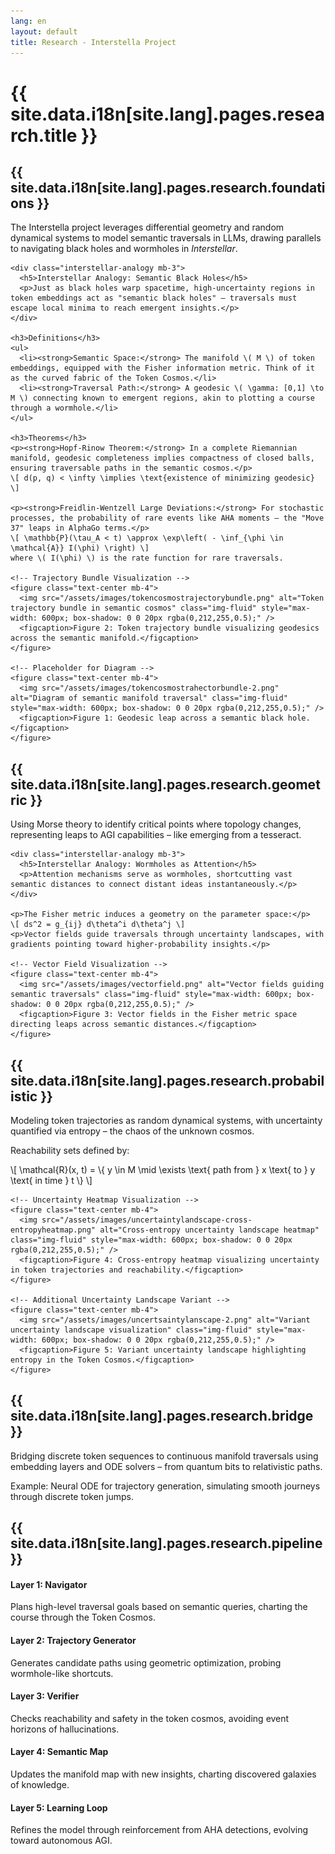 ```yaml
---
lang: en
layout: default
title: Research - Interstella Project
---
```


<div class="container">
  <h1 class="text-center mb-5">{{ site.data.i18n[site.lang].pages.research.title }}</h1>

  <section id="foundations" class="mb-5">
    <h2>{{ site.data.i18n[site.lang].pages.research.foundations }}</h2>
    <p>The Interstella project leverages differential geometry and random dynamical systems to model semantic traversals in LLMs, drawing parallels to navigating black holes and wormholes in <em>Interstellar</em>.</p>
    
    <div class="interstellar-analogy mb-3">
      <h5>Interstellar Analogy: Semantic Black Holes</h5>
      <p>Just as black holes warp spacetime, high-uncertainty regions in token embeddings act as "semantic black holes" – traversals must escape local minima to reach emergent insights.</p>
    </div>
    
    <h3>Definitions</h3>
    <ul>
      <li><strong>Semantic Space:</strong> The manifold \( M \) of token embeddings, equipped with the Fisher information metric. Think of it as the curved fabric of the Token Cosmos.</li>
      <li><strong>Traversal Path:</strong> A geodesic \( \gamma: [0,1] \to M \) connecting known to emergent regions, akin to plotting a course through a wormhole.</li>
    </ul>

    <h3>Theorems</h3>
    <p><strong>Hopf-Rinow Theorem:</strong> In a complete Riemannian manifold, geodesic completeness implies compactness of closed balls, ensuring traversable paths in the semantic cosmos.</p>
    \[ d(p, q) < \infty \implies \text{existence of minimizing geodesic} \]

    <p><strong>Freidlin-Wentzell Large Deviations:</strong> For stochastic processes, the probability of rare events like AHA moments – the "Move 37" leaps in AlphaGo terms.</p>
    \[ \mathbb{P}(\tau_A < t) \approx \exp\left( - \inf_{\phi \in \mathcal{A}} I(\phi) \right) \]
    where \( I(\phi) \) is the rate function for rare traversals.

    <!-- Trajectory Bundle Visualization -->
    <figure class="text-center mb-4">
      <img src="/assets/images/tokencosmostrajectorybundle.png" alt="Token trajectory bundle in semantic cosmos" class="img-fluid" style="max-width: 600px; box-shadow: 0 0 20px rgba(0,212,255,0.5);" />
      <figcaption>Figure 2: Token trajectory bundle visualizing geodesics across the semantic manifold.</figcaption>
    </figure>

    <!-- Placeholder for Diagram -->
    <figure class="text-center mb-4">
      <img src="/assets/images/tokencosmostrahectorbundle-2.png" alt="Diagram of semantic manifold traversal" class="img-fluid" style="max-width: 600px; box-shadow: 0 0 20px rgba(0,212,255,0.5);" />
      <figcaption>Figure 1: Geodesic leap across a semantic black hole.</figcaption>
    </figure>
  </section>

  <section id="geometric" class="mb-5">
    <h2>{{ site.data.i18n[site.lang].pages.research.geometric }}</h2>
    <p>Using Morse theory to identify critical points where topology changes, representing leaps to AGI capabilities – like emerging from a tesseract.</p>
    
    <div class="interstellar-analogy mb-3">
      <h5>Interstellar Analogy: Wormholes as Attention</h5>
      <p>Attention mechanisms serve as wormholes, shortcutting vast semantic distances to connect distant ideas instantaneously.</p>
    </div>
    
    <p>The Fisher metric induces a geometry on the parameter space:</p>
    \[ ds^2 = g_{ij} d\theta^i d\theta^j \]
    <p>Vector fields guide traversals through uncertainty landscapes, with gradients pointing toward higher-probability insights.</p>

    <!-- Vector Field Visualization -->
    <figure class="text-center mb-4">
      <img src="/assets/images/vectorfield.png" alt="Vector fields guiding semantic traversals" class="img-fluid" style="max-width: 600px; box-shadow: 0 0 20px rgba(0,212,255,0.5);" />
      <figcaption>Figure 3: Vector fields in the Fisher metric space directing leaps across semantic distances.</figcaption>
    </figure>
  </section>

  <section id="probabilistic" class="mb-5">
    <h2>{{ site.data.i18n[site.lang].pages.research.probabilistic }}</h2>
    <p>Modeling token trajectories as random dynamical systems, with uncertainty quantified via entropy – the chaos of the unknown cosmos.</p>
    <p>Reachability sets defined by:</p>
    \[ \mathcal{R}(x, t) = \{ y \in M \mid \exists \text{ path from } x \text{ to } y \text{ in time } t \} \]

    <!-- Uncertainty Heatmap Visualization -->
    <figure class="text-center mb-4">
      <img src="/assets/images/uncertaintylandscape-cross-entropyheatmap.png" alt="Cross-entropy uncertainty landscape heatmap" class="img-fluid" style="max-width: 600px; box-shadow: 0 0 20px rgba(0,212,255,0.5);" />
      <figcaption>Figure 4: Cross-entropy heatmap visualizing uncertainty in token trajectories and reachability.</figcaption>
    </figure>

    <!-- Additional Uncertainty Landscape Variant -->
    <figure class="text-center mb-4">
      <img src="/assets/images/uncertsaintylanscape-2.png" alt="Variant uncertainty landscape visualization" class="img-fluid" style="max-width: 600px; box-shadow: 0 0 20px rgba(0,212,255,0.5);" />
      <figcaption>Figure 5: Variant uncertainty landscape highlighting entropy in the Token Cosmos.</figcaption>
    </figure>
  </section>

  <section id="bridge" class="mb-5">
    <h2>{{ site.data.i18n[site.lang].pages.research.bridge }}</h2>
    <p>Bridging discrete token sequences to continuous manifold traversals using embedding layers and ODE solvers – from quantum bits to relativistic paths.</p>
    <p>Example: Neural ODE for trajectory generation, simulating smooth journeys through discrete token jumps.</p>
  </section>

  <section id="pipeline" class="mb-5">
    <h2>{{ site.data.i18n[site.lang].pages.research.pipeline }}</h2>
    <div class="row">
      <div class="col-md-6">
        <h4>Layer 1: Navigator</h4>
        <p>Plans high-level traversal goals based on semantic queries, charting the course through the Token Cosmos.</p>
      </div>
      <div class="col-md-6">
        <h4>Layer 2: Trajectory Generator</h4>
        <p>Generates candidate paths using geometric optimization, probing wormhole-like shortcuts.</p>
      </div>
      <div class="col-md-6">
        <h4>Layer 3: Verifier</h4>
        <p>Checks reachability and safety in the token cosmos, avoiding event horizons of hallucinations.</p>
      </div>
      <div class="col-md-6">
        <h4>Layer 4: Semantic Map</h4>
        <p>Updates the manifold map with new insights, charting discovered galaxies of knowledge.</p>
      </div>
      <div class="col-md-6">
        <h4>Layer 5: Learning Loop</h4>
        <p>Refines the model through reinforcement from AHA detections, evolving toward autonomous AGI.</p>
      </div>
    </div>
  </section>
</div>
